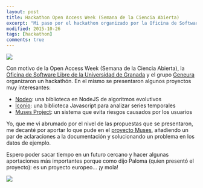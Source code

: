 ```yaml
---
layout: post
title: Hackathon Open Access Week (Semana de la Ciencia Abierta)
excerpt: "Mi paso por el hackathon organizado por la Oficina de Software Libre de la Universidad de Granada y el grupo de investigación Geneura para celebrar la Semana de la Ciencia Abierta"
modified: 2015-10-26
tags: [hackathon]
comments: true
---
```

![](https://pbs.twimg.com/media/CR_xwJeXIAELzwz.jpg)

Con motivo de la Open Access Week (Semana de la Ciencia Abierta), la [Oficina de Software Libre de la Universidad de Granada](http://osl.ugr.es/) y el grupo [Geneura](http://geneura.ugr.es/) organizaron un hackathón. En el mismo se presentaron algunos proyectos muy interesantes:
* [Nodeo](https://github.com/JJ/nodeo): una biblioteca en NodeJS de algoritmos evolutivos
* [Iconio](https://github.com/vrivas/iconio): una biblioteca Javascript para analizar series temporales
* [Muses Project](https://www.musesproject.eu/): un sistema que evita riesgos causados por los usuarios

Yo, que me vi abrumado por el nivel de las propuestas que se presentaron, me decanté por aportar lo que pude en el [proyecto Muses](https://github.com/MusesProject), añadiendo un par de aclaraciones a la documentación y solucionando un problema en los datos de ejemplo.

Espero poder sacar tiempo en un futuro cercano y hacer algunas aportaciones más importantes porque como dijo Paloma (quien presentó el proyecto): es un proyecto europeo... ¡y mola!

![](https://pbs.twimg.com/media/CR_rUPAXIAA9b_Z.jpg)
